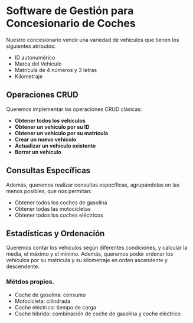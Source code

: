 # Software de Gestión para Concesionario de Coches

Nuestro concesionario vende una variedad de vehículos que tienen los siguientes atributos:
- ID autonumérico
- Marca del Vehiculo
- Matrícula de 4 números y 3 letras
- Kilometraje

## Operaciones CRUD

Queremos implementar las operaciones CRUD clásicas:
- **Obtener todos los vehículos**
- **Obtener un vehículo por su ID**
- **Obtener un vehículo por su matrícula**
- **Crear un nuevo vehículo**
- **Actualizar un vehículo existente**
- **Borrar un vehículo**

## Consultas Específicas

Además, queremos realizar consultas específicas, agrupándolas en las menos posibles, que nos permitan:
- Obtener todos los coches de gasolina
- Obtener todas las motocicletas
- Obtener todos los coches eléctricos

## Estadísticas y Ordenación

Queremos contar los vehículos según diferentes condiciones, y calcular la media, el máximo y el mínimo. Además, queremos poder ordenar los vehículos por su matrícula y su kilometraje en orden ascendente y descendente.

### Métdos propios.

- Coche de gasolina: consumo
- Motocicleta: cilindrada
- Coche eléctrico: tiempo de carga
- Coche híbrido: combinación de coche de gasolina y coche eléctrico
